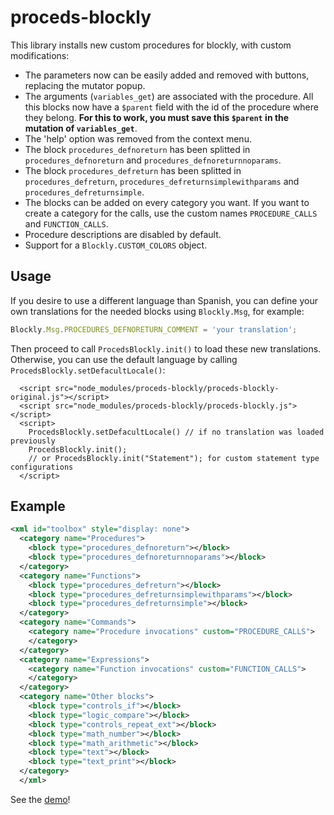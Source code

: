 # proceds-blockly

This library installs new custom procedures for blockly, with custom modifications:
- The parameters now can be easily added and removed with buttons, replacing the mutator popup.
- The arguments (`variables_get`) are associated with the procedure. All this blocks now have a `$parent` field with the id of the procedure where they belong. **For this to work, you must save this `$parent` in the mutation of `variables_get`**.
- The 'help' option was removed from the context menu.
- The block `procedures_defnoreturn` has been splitted in `procedures_defnoreturn` and `procedures_defnoreturnnoparams`.
- The block `procedures_defreturn` has been splitted in `procedures_defreturn`, `procedures_defreturnsimplewithparams` and `procedures_defreturnsimple`.
- The blocks can be added on every category you want. If you want to create a category for the calls, use the custom names `PROCEDURE_CALLS` and `FUNCTION_CALLS`.
- Procedure descriptions are disabled by default.
- Support for a `Blockly.CUSTOM_COLORS` object.

## Usage

If you desire to use a different language than Spanish,  you can define your own translations for the needed blocks using `Blockly.Msg`, for example:

```javascript
Blockly.Msg.PROCEDURES_DEFNORETURN_COMMENT = 'your translation';
```

Then proceed to call `ProcedsBlockly.init()` to load these new translations. Otherwise, you can use the default language by calling `ProcedsBlockly.setDefacultLocale()`:

```
  <script src="node_modules/proceds-blockly/proceds-blockly-original.js"></script>
  <script src="node_modules/proceds-blockly/proceds-blockly.js"></script>
  <script>
    ProcedsBlockly.setDefacultLocale() // if no translation was loaded previously
    ProcedsBlockly.init();
    // or ProcedsBlockly.init("Statement"); for custom statement type configurations
  </script>
```

## Example
```xml
<xml id="toolbox" style="display: none">
  <category name="Procedures">
    <block type="procedures_defnoreturn"></block>
    <block type="procedures_defnoreturnnoparams"></block>
  </category>
  <category name="Functions">
    <block type="procedures_defreturn"></block>
    <block type="procedures_defreturnsimplewithparams"></block>
    <block type="procedures_defreturnsimple"></block>
  </category>
  <category name="Commands">
    <category name="Procedure invocations" custom="PROCEDURE_CALLS">
    </category>
  </category>
  <category name="Expressions">
    <category name="Function invocations" custom="FUNCTION_CALLS">
    </category>
  </category>
  <category name="Other blocks">
    <block type="controls_if"></block>
    <block type="logic_compare"></block>
    <block type="controls_repeat_ext"></block>
    <block type="math_number"></block>
    <block type="math_arithmetic"></block>
    <block type="text"></block>
    <block type="text_print"></block>
  </category>
  </xml>
```

See the [demo](https://program-ar.github.io/proceds-blockly)!
